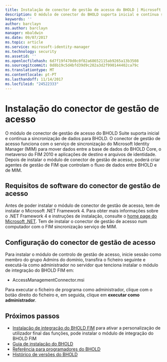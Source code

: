 ```yaml
---
title: Instalação de conector de gestão de acesso do BHOLD | Microsoft Docs
description: O módulo de conector do BHOLD suporta inicial e contínua sincronização de dados
keywords: ''
author: barclayn
ms.author: barclayn
manager: mbaldwin
ms.date: 09/07/2017
ms.topic: article
ms.service: microsoft-identity-manager
ms.technology: security
ms.assetid: ''
ms.openlocfilehash: 6d7f19f470d0c0f82a68652115ab9265a13b3508
ms.sourcegitcommit: 0d8b19c5d4bfd39d9c202a3d2f990144402ca79c
ms.translationtype: MT
ms.contentlocale: pt-PT
ms.lasthandoff: 11/14/2017
ms.locfileid: "24522333"
---
```

# <a name="access-management-connector-installation"></a>Instalação do conector de gestão de acesso

O módulo de conector de gestão de acesso do BHOLD Suite suporta inicial e contínua a sincronização de dados para BHOLD. O conector de gestão de acesso funciona com o serviço de sincronização do Microsoft Identity Manager (MIM) para mover dados entre a base de dados do BHOLD Core, o metaverso do FIM 2010 e aplicações de destino e arquivos de identidade. Depois de instalar o módulo de conector de gestão de acesso, poderá criar agentes de gestão de FIM que controlam o fluxo de dados entre BHOLD e de MIM.

## <a name="access-management-connector-software-requirements"></a>Requisitos de software do conector de gestão de acesso

Antes de poder instalar o módulo de conector de gestão de acesso, tem de instalar o Microsoft .NET Framework 4. Para obter mais informações sobre o .NET Framework 4 e instruções de instalação, consulte o [home page do Microsoft .NET](http://www.microsoft.com/net).
Tem de instalar o conector de gestão de acesso num computador com o FIM sincronização serviço de MIM.

## <a name="access-management-connector-setup"></a>Configuração do conector de gestão de acesso

Para instalar o módulo de controlo de gestão de acesso, inicie sessão como membro do grupo Admins do domínio, transfira o ficheiro seguinte e executá-la como administrador no servidor que tenciona instalar o módulo de integração do BHOLD FIM em:

- AccessManagementConnector.msi

Para executar o ficheiro de programa como administrador, clique com o botão direito do ficheiro e, em seguida, clique em **executar como administrador**.

## <a name="next-steps"></a>Próximos passos

- [Instalação de integração do BHOLD FIM](https://technet.microsoft.com/library/jj134093(v=ws.10).aspx) para ativar a personalização de utilizador final das funções, pode instalar o módulo de integração do BHOLD FIM
- [Guia de instalação do BHOLD](bhold-installation-guide.md)
- [Referência para programadores do BHOLD](../reference/mim2016-bhold-developer-reference.md)
- [Histórico de versões do BHOLD](../reference/version-bhold-history.md)
